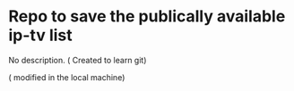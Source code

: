# Repo to save the publically available ip-tv list

No description. ( Created to learn git)

( modified in the local machine)